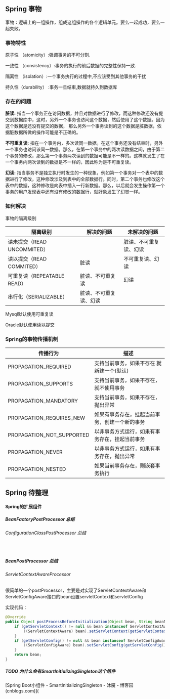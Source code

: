 ## Spring 事物

事物：逻辑上的一组操作，组成这组操作的各个逻辑单元。要么一起成功，要么一起失败。

### 事物特性

原子性 （atomicity）:强调事务的不可分割.

一致性 （consistency）:事务的执行的前后数据的完整性保持一致.

隔离性 （isolation）:一个事务执行的过程中,不应该受到其他事务的干扰

持久性（durability） :事务一旦结束,数据就持久到数据库



### 存在的问题

**脏读:** 指当一个事务正在访问数据，并且对数据进行了修改，而这种修改还没有提交到数据库中，这时，另外一个事务也访问这个数据，然后使用了这个数据。因为这个数据是还没有提交的数据， 那么另外一个事务读到的这个数据是脏数据，依据脏数据所做的操作可能是不正确的。

**不可重复读:** 指在一个事务内，多次读同一数据。在这个事务还没有结束时，另外一个事务也访问该同一数据。那么，在第一个事务中的两次读数据之间，由于第二个事务的修改，那么第一个事务两次读到的数据可能是不一样的。这样就发生了在一个事务内两次读到的数据是不一样的，因此称为是不可重复读。

**幻读:** 指当事务不是独立执行时发生的一种现象，例如第一个事务对一个表中的数据进行了修改，这种修改涉及到表中的全部数据行。同时，第二个事务也修改这个表中的数据，这种修改是向表中插入一行新数据。那么，以后就会发生操作第一个事务的用户发现表中还有没有修改的数据行，就好象发生了幻觉一样。

### 如何解决

事物的隔离级别

| 隔离级别                    | 解决的问题             | 未解决的问题           |
| --------------------------- | ---------------------- | ---------------------- |
| 读未提交（READ UNCOMMITED） |                        | 脏读、不可重复读、幻读 |
| 读以提交（READ COMMITED）   | 脏读                   | 不可重复读、幻读       |
| 可重复读（REPEATABLE READ） | 脏读、不可重复读       | 幻读                   |
| 串行化（SERIALIZABLE）      | 脏读、不可重复读、幻读 |                        |

Mysql默认使用可重复读

Oracle默认使用读以提交

### Spring的事物传播机制

| 传播行为                  | 描述                                           |
| ------------------------- | ---------------------------------------------- |
| PROPAGATION_REQUIRED      | 支持当前事务，如果不存在 就新建一个(默认)      |
| PROPAGATION_SUPPORTS      | 支持当前事务，如果不存在，就不使用事务         |
| PROPAGATION_MANDATORY     | 支持当前事务，如果不存在，抛出异常             |
| PROPAGATION_REQUIRES_NEW  | 如果有事务存在，挂起当前事务，创建一个新的事务 |
| PROPAGATION_NOT_SUPPORTED | 以非事务方式运行，如果有事务存在，挂起当前事务 |
| PROPAGATION_NEVER         | 以非事务方式运行，如果有事务存在，抛出异常     |
| PROPAGATION_NESTED        | 如果当前事务存在，则嵌套事务执行               |







## Spring  待整理

#### Spring的扩展组件



##### BeanFactoryPostProcessor 总结

###### ConfigurationClassPostProcessor 总结

​		



##### BeanPostProcessor 总结



###### ServletContextAwareProcessor

很简单的一个postProcessor，主要是对实现了ServletContextAware和ServletConfigAware接口的bean设置servletContext和servletConfig

实现代码：

```java
@Override
public Object postProcessBeforeInitialization(Object bean, String beanName) throws BeansException {
    if (getServletContext() != null && bean instanceof ServletContextAware) {
        ((ServletContextAware) bean).setServletContext(getServletContext());
    }
    if (getServletConfig() != null && bean instanceof ServletConfigAware) {
        ((ServletConfigAware) bean).setServletConfig(getServletConfig());
    }
    return bean;
}
```





##### TODO 为什么会有SmartInitializingSingleton这个组件



[Spring Boot小组件 - SmartInitializingSingleton - 沐魇 - 博客园 (cnblogs.com)](